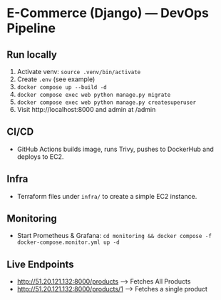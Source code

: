# E-Commerce (Django) — DevOps Pipeline

## Run locally
1. Activate venv: `source .venv/bin/activate`
2. Create `.env` (see example)
3. `docker compose up --build -d`
4. `docker compose exec web python manage.py migrate`
5. `docker compose exec web python manage.py createsuperuser`
6. Visit http://localhost:8000 and admin at /admin

## CI/CD
- GitHub Actions builds image, runs Trivy, pushes to DockerHub and deploys to EC2.

## Infra
- Terraform files under `infra/` to create a simple EC2 instance.

## Monitoring
- Start Prometheus & Grafana: `cd monitoring && docker compose -f docker-compose.monitor.yml up -d`

## Live Endpoints
- http://51.20.121.132:8000/products --> Fetches All Products
- http://51.20.121.132:8000/products/1 --> Fetches a single product
